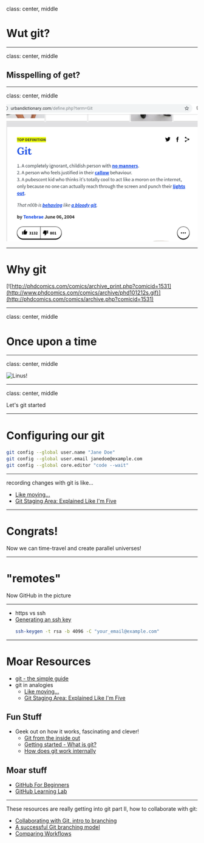 class: center, middle

# Wut git?

---

class: center, middle

## Misspelling of get?

---

class: center, middle


![](./git-urban-dictionary.png)

---

# Why git

[![http://phdcomics.com/comics/archive_print.php?comicid=1531](http://www.phdcomics.com/comics/archive/phd101212s.gif)](http://phdcomics.com/comics/archive.php?comicid=1531)

---

class: center, middle

# Once upon a time

---

class: center, middle

![Linus!](https://media.newyorker.com/photos/5ba177da9eb2f7420aadeb98/master/w_727,c_limit/Cohen-Linus-Torvalds.jpg)

---

class: center, middle

Let's git started

---

# Configuring our git


```bash
git config --global user.name "Jane Doe"
git config --global user.email janedoe@example.com
git config --global core.editor "code --wait"
```
---

recording changes with git is like...

* [Like moving...](https://twitter.com/sophierose239/status/942962953036247045)
* [Git Staging Area: Explained Like I'm Five](https://dev.to/sublimegeek/git-staging-area-explained-like-im-five-1anh)

---

# Congrats!

Now we can time-travel and create parallel universes!

---

# "remotes"

Now GitHub in the picture

---

* https vs ssh
* [Generating an ssh key](https://help.github.com/en/articles/generating-a-new-ssh-key-and-adding-it-to-the-ssh-agent)
  ```bash
  ssh-keygen -t rsa -b 4096 -C "your_email@example.com"
  ```

---

# Moar Resources

* [git - the simple guide](http://rogerdudler.github.io/git-guide/)
* git in analogies
    * [Like moving...](https://twitter.com/sophierose239/status/942962953036247045)
    * [Git Staging Area: Explained Like I'm Five](https://dev.to/sublimegeek/git-staging-area-explained-like-im-five-1anh)

## Fun Stuff

* Geek out on how it works, fascinating and clever!
    * [Git from the inside out](https://maryrosecook.com/blog/post/git-from-the-inside-out)
    * [Getting started - What is git?](https://git-scm.com/book/en/v2/Getting-Started-What-is-Git%3F)
    * [How does git work internally](https://medium.com/@shalithasuranga/how-does-git-work-internally-7c36dcb1f2cf)

## Moar stuff

* [GitHub For Beginners](https://readwrite.com/2013/09/30/understanding-github-a-journey-for-beginners-part-1/)
* [GitHub Learning Lab](https://lab.github.com/)

---

These resources are really getting into git part II, how to collaborate with git:

* [Collaborating with Git, intro to branching](https://learn.co/lessons/git-collaboration-readme)
* [A successful Git branching model
](https://nvie.com/posts/a-successful-git-branching-model/)
* [Comparing Workflows](https://www.atlassian.com/git/tutorials/comparing-workflows)